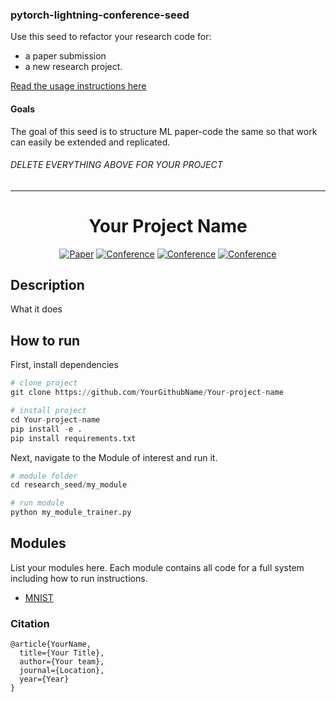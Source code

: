 ### pytorch-lightning-conference-seed
Use this seed to refactor your research code for:  
- a paper submission  
- a new research project.     

[Read the usage instructions here](https://github.com/williamFalcon/pytorch-lightning-conference-seed/blob/master/HOWTO.md)

#### Goals  
The goal of this seed is to structure ML paper-code the same so that work can easily be extended and replicated.   

###### DELETE EVERYTHING ABOVE FOR YOUR PROJECT   
---   
<div align="center">    
 
# Your Project Name     

[![Paper](http://img.shields.io/badge/paper-arxiv.1001.2234-B31B1B.svg)](https://www.nature.com/articles/nature14539)
[![Conference](http://img.shields.io/badge/NeurIPS-2019-4b44ce.svg)](https://papers.nips.cc/book/advances-in-neural-information-processing-systems-31-2018)
[![Conference](http://img.shields.io/badge/ICLR-2019-4b44ce.svg)](https://papers.nips.cc/book/advances-in-neural-information-processing-systems-31-2018)
[![Conference](http://img.shields.io/badge/AnyConference-year-4b44ce.svg)](https://papers.nips.cc/book/advances-in-neural-information-processing-systems-31-2018)  
<!--
ARXIV   
[![Paper](http://img.shields.io/badge/arxiv-math.co:1480.1111-B31B1B.svg)](https://www.nature.com/articles/nature14539)
-->



<!--  
Conference   
-->   
</div>
 
## Description   
What it does   

## How to run   
First, install dependencies   
```python
# clone project   
git clone https://github.com/YourGithubName/Your-project-name   

# install project   
cd Your-project-name 
pip install -e .   
pip install requirements.txt
 ```   
 Next, navigate to the Module of interest and run it.   
 ```python
# module folder
cd research_seed/my_module   

# run module  
python my_module_trainer.py    
```

## Modules   
List your modules here. Each module contains all code for a full system including how to run instructions.   
- [MNIST](https://github.com/williamFalcon/pytorch-lightning-conference-seed/tree/master/research_seed/mnist)  


### Citation   
```
@article{YourName,
  title={Your Title},
  author={Your team},
  journal={Location},
  year={Year}
}
```   

